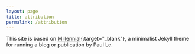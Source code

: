 ```yaml
---
layout: page
title: attribution
permalink: /attribution
---
```


This site is based on [Millennial](https://lenpaul.github.io/Millennial/){:target="_blank"}, a minimalist Jekyll theme for running a blog or publication by Paul Le.
